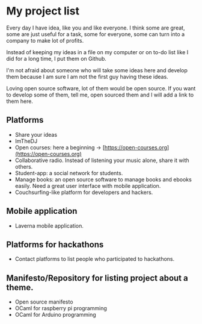 # My project list

Every day I have idea, like you and like everyone. I think some are great,
some are just useful for a task, some for everyone, some can turn into a company
to make lot of profits.

Instead of keeping my ideas in a file on my computer or on to-do list like I did
for a long time, I put them on Github.

I'm not afraid about someone who will take some ideas here and develop them
because I am sure I am not the first guy having these ideas.

Loving open source software, lot of them would be open source. If you want to
develop some of them, tell me, open sourced them and I will add a link to them
here.

## Platforms

* Share your ideas
* ImTheDJ
* Open courses: here a beginning ->
  [https://open-courses.org](https://open-courses.org)
* Collaborative radio. Instead of listening your music alone, share it with
  others.
* Student-app: a social network for students.
* Manage books: an open source software to manage books and ebooks easily. Need
  a great user interface with mobile application.
* Couchsurfing-like platform for developers and hackers.

## Mobile application

* Laverna mobile application.

## Platforms for hackathons

* Contact platforms to list people who participated to hackathons.

## Manifesto/Repository for listing project about a theme.

* Open source manifesto
* OCaml for raspberry pi programming
* OCaml for Arduino programming
